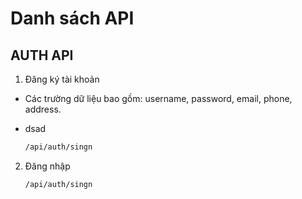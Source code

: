 # Danh sách API

## AUTH API

1. Đăng ký tài khoản

- Các trường dữ liệu bao gồm: username, password, email, phone, address.

* dsad

  ```bash
  /api/auth/singn
  ```

2. Đăng nhập
   ```bash
   /api/auth/singn
   ```
